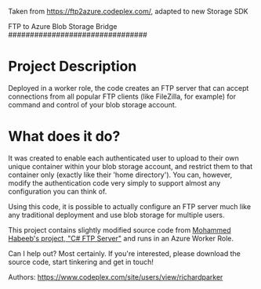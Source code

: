 

Taken from https://ftp2azure.codeplex.com/, adapted to new Storage SDK



FTP to Azure Blob Storage Bridge
################################


# Project Description

Deployed in a worker role, the code creates an FTP server that can accept connections from all popular FTP clients (like FileZilla, for example) for command and control of your blob storage account.

# What does it do?

It was created to enable each authenticated user to upload to their own unique container within your blob storage account, and restrict them to that container only (exactly like their 'home directory'). You can, however, modify the authentication code very simply to support almost any configuration you can think of.

Using this code, it is possible to actually configure an FTP server much like any traditional deployment and use blob storage for multiple users. 

This project contains slightly modified source code from  [Mohammed Habeeb's project, "C# FTP Server"](http://www.codeguru.com/csharp/csharp/cs_internet/desktopapplications/article.php/c13163) and runs in an Azure Worker Role.

Can I help out?
Most certainly. If you're interested, please download the source code, start tinkering and get in touch!

Authors: https://www.codeplex.com/site/users/view/richardparker


